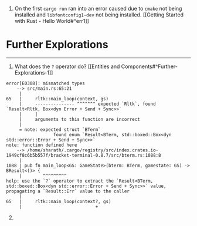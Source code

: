 1. On the first `cargo run` ran into an error caused due  to `cmake` not being installed and `libfontconfig1-dev` not being installed. [[Getting Started with Rust - Hello World#^err1]]

# Further Explorations
---
1. What does the `?` operator do?
   [[Entities and Components#^Further-Explorations-1]]
```
error[E0308]: mismatched types
    --> src/main.rs:65:21
     |
65   |     rltk::main_loop(context, gs)
     |     --------------- ^^^^^^^ expected `Rltk`, found `Result<Rltk, Box<dyn Error + Send + Sync>>`
     |     |
     |     arguments to this function are incorrect
     |
     = note: expected struct `BTerm`
                  found enum `Result<BTerm, std::boxed::Box<dyn std::error::Error + Send + Sync>>`
note: function defined here
    --> /home/sharath/.cargo/registry/src/index.crates.io-1949cf8c6b5b557f/bracket-terminal-0.8.7/src/bterm.rs:1088:8
     |
1088 | pub fn main_loop<GS: GameState>(bterm: BTerm, gamestate: GS) -> BResult<()> {
     |        ^^^^^^^^^
help: use the `?` operator to extract the `Result<BTerm, std::boxed::Box<dyn std::error::Error + Send + Sync>>` value, propagating a `Result::Err` value to the caller
     |
65   |     rltk::main_loop(context?, gs)
     |                            +
```
2. 